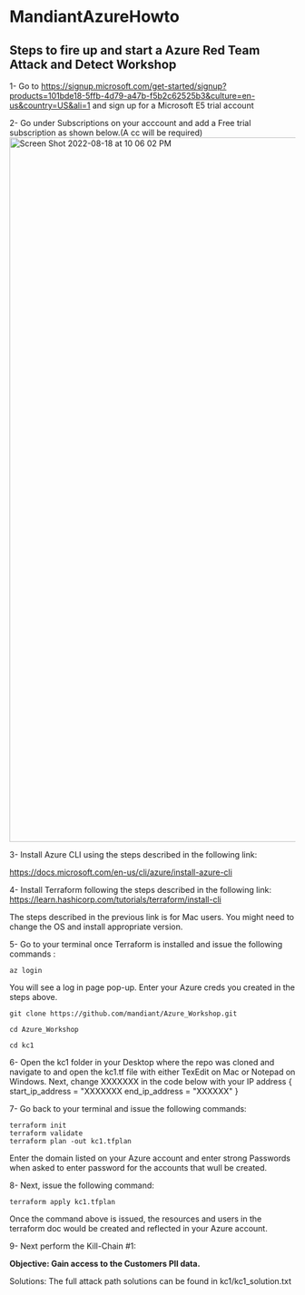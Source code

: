 # MandiantAzureHowto

## Steps to fire up and start a Azure Red Team Attack and Detect Workshop

1- Go to https://signup.microsoft.com/get-started/signup?products=101bde18-5ffb-4d79-a47b-f5b2c62525b3&culture=en-us&country=US&ali=1 and sign up for a Microsoft E5 trial account

2- Go under Subscriptions on your acccount and add a Free trial subscription as shown below.(A cc will be required)
    <img width="1242" alt="Screen Shot 2022-08-18 at 10 06 02 PM" src="https://user-images.githubusercontent.com/111548571/185527023-582f14f9-79d4-4d30-8b74-df6af72df37c.png">

3- Install Azure CLI using the steps described in the following link:

https://docs.microsoft.com/en-us/cli/azure/install-azure-cli

4- Install Terraform following the steps described in the following link:
 https://learn.hashicorp.com/tutorials/terraform/install-cli
 
 The steps described in the previous link is for Mac users. You might need to change the OS and install appropriate version. 
 
5- Go to your terminal once Terraform is installed and issue the following commands :

```
az login

```

You will see a log in page pop-up. Enter your Azure creds you created in the steps above.

```
git clone https://github.com/mandiant/Azure_Workshop.git

cd Azure_Workshop

cd kc1
```
6- Open the kc1 folder in your Desktop where the repo was cloned and navigate to and open the kc1.tf file with either TexEdit on Mac or Notepad on Windows. Next, change XXXXXXX in the code below with your IP address
{
start_ip_address    = "XXXXXXX
  end_ip_address    = "XXXXXX"
}

7- Go back to your terminal and issue the following commands: 

```
terraform init
terraform validate
terraform plan -out kc1.tfplan

```
Enter the domain listed on your Azure account and enter strong Passwords when asked to enter password for the accounts that wull be created. 

8- Next, issue the following command: 

```
terraform apply kc1.tfplan

```
Once the command above is issued, the resources and users in the terraform doc would be created and reflected in your Azure account. 

9- Next perform the Kill-Chain #1:

**Objective: Gain access to the Customers PII data.**

Solutions: The full attack path solutions can be found in kc1/kc1_solution.txt

